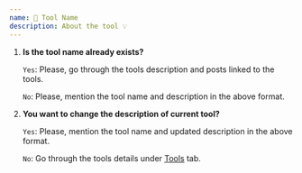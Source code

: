 ```yaml
---
name: 🔨 Tool Name
description: About the tool 💡
---
```


1. **Is the tool name already exists?**

   `Yes`: Please, go through the tools description and posts linked to the tools.

   `No`: Please, mention the tool name and description in the above format.

2. **You want to change the description of current tool?**

   `Yes`: Please, mention the tool name and updated description in the above format.

   `No`: Go through the tools details under [Tools](https://souravatta.github.io/notes/tools.html) tab.
